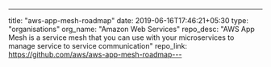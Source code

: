 ---
title: "aws-app-mesh-roadmap"
date: 2019-06-16T17:46:21+05:30
type: "organisations"
org_name: "Amazon Web Services"
repo_desc: "AWS App Mesh is a service mesh that you can use with your microservices to manage service to service communication"
repo_link: https://github.com/aws/aws-app-mesh-roadmap---